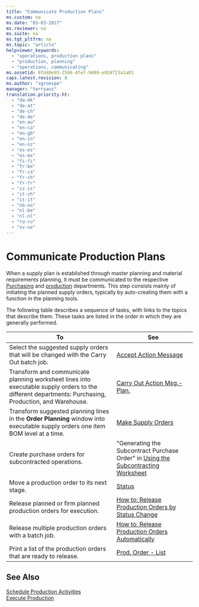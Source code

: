 ```yaml
---
title: "Communicate Production Plans"
ms.custom: na
ms.date: "03-03-2017"
ms.reviewer: na
ms.suite: na
ms.tgt_pltfrm: na
ms.topic: "article"
helpviewer_keywords: 
  - "operations, production plans"
  - "production, planning"
  - "operations, communicating"
ms.assetid: 8fd40e93-25b6-4fe7-9489-e924f23a1a83
caps.latest.revision: 8
ms.author: "sgroespe"
manager: "terryaus"
translation.priority.ht: 
  - "da-dk"
  - "de-at"
  - "de-ch"
  - "de-de"
  - "en-au"
  - "en-ca"
  - "en-gb"
  - "en-in"
  - "en-nz"
  - "es-es"
  - "es-mx"
  - "fi-fi"
  - "fr-be"
  - "fr-ca"
  - "fr-ch"
  - "fr-fr"
  - "is-is"
  - "it-ch"
  - "it-it"
  - "nb-no"
  - "nl-be"
  - "nl-nl"
  - "ru-ru"
  - "sv-se"
---
```

# Communicate Production Plans
When a supply plan is established through master planning and material requirements planning, it must be communicated to the respective [Purchasing](../Purchasing/purchasing.md) and [production](../Production/production.md) departments. This step consists mainly of initiating the planned supply orders, typically by auto\-creating them with a function in the planning tools.  
  
 The following table describes a sequence of tasks, with links to the topics that describe them. These tasks are listed in the order in which they are generally performed.  
  
|**To**|**See**|  
|------------|-------------|  
|Select the suggested supply orders that will be changed with the Carry Out batch job.|[Accept Action Message](../OperationsPlanning/-$-t_246_99000917-accept-action-message-$-.md)|  
|Transform and communicate planning worksheet lines into executable supply orders to the different departments: Purchasing, Production, and Warehouse.|[Carry Out Action Msg.\-Plan.](../OperationsPlanning/-$-b_99001020-carry-out-action-msg.-plan.-$-.md)|  
|Transform suggested planning lines in the **Order Planning** window into executable supply orders one item BOM level at a time.|[Make Supply Orders](../OperationsPlanning/-$-n_5526-make-supply-orders-$-.md)|  
|Create purchase orders for subcontracted operations.|"Generating the Subcontract Purchase Order" in [Using the Subcontracting Worksheet](../OperationsPlanning/how-to-calculate-subcontracting-worksheets-and-create-subcontract-purchase-orders.md)|  
|Move a production order to its next stage.|[Status](../OperationsPlanning/-$-t_5405_1-status-$-.md)|  
|Release planned or firm planned production orders for execution.|[How to: Release Production Orders by Status Change](../OperationsPlanning/how-to-release-production-orders-by-status-change.md)|  
|Release multiple production orders with a batch job.|[How to: Release Production Orders Automatically](../OperationsPlanning/how-to-release-production-orders-automatically.md)|  
|Print a list of the production orders that are ready to release.|[Prod. Order \- List](../OperationsPlanning/-$-r_99000763-prod.-order-list-$-.md)|  
  
## See Also  
 [Schedule Production Activities](../Production/schedule-production-activities.md)   
 [Execute Production](../Production/execute-production.md)